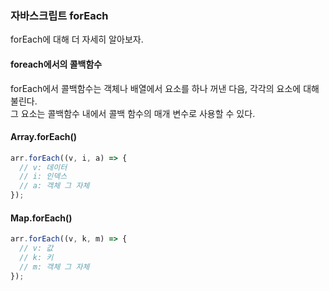 ### 자바스크립트 forEach
forEach에 대해 더 자세히 알아보자.  
#### foreach에서의 콜백함수
forEach에서 콜백함수는 객체나 배열에서 요소를 하나 꺼낸 다음, 각각의 요소에 대해 불린다.  
그 요소는 콜백함수 내에서 콜백 함수의 매개 변수로 사용할 수 있다.  
#### Array.forEach()
```js
arr.forEach((v, i, a) => {
  // v: 데이터
  // i: 인덱스
  // a: 객체 그 자체
});
```
#### Map.forEach()
```js
arr.forEach((v, k, m) => {
  // v: 값
  // k: 키
  // m: 객체 그 자체
});
```
